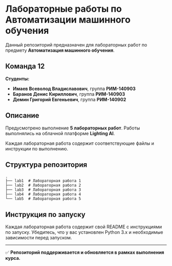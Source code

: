 # Лабораторные работы по Автоматизации машинного обучения

Данный репозиторий предназначен для лабораторных работ по предмету **Автоматизация машинного обучения**.

## Команда 12
**Студенты:**
- **Имаев Всеволод Владиславович**, группа **РИМ-140903**
- **Баранов Денис Кириллович**, группа **РИМ-140903**
- **Демин Григорий Евгеньевич**, группа **РИМ-140902**

## Описание
Предусмотрено выполнение **5 лабораторных работ**. Работы выполнялись на облачной платформе **Lighting AI**.

Каждая лабораторная работа содержит соответствующие файлы и инструкции по выполнению.

## Структура репозитория
```
.
├── lab1  # Лабораторная работа 1
├── lab2  # Лабораторная работа 2
├── lab3  # Лабораторная работа 3
├── lab4  # Лабораторная работа 4
└── lab5  # Лабораторная работа 5
```

## Инструкция по запуску
Каждая лабораторная работа содержит свой README с инструкциями по запуску. Убедитесь, что у вас установлен Python 3.x и необходимые зависимости перед запуском.

---

✅ **Репозиторий поддерживается и обновляется в рамках выполнения курса.**

